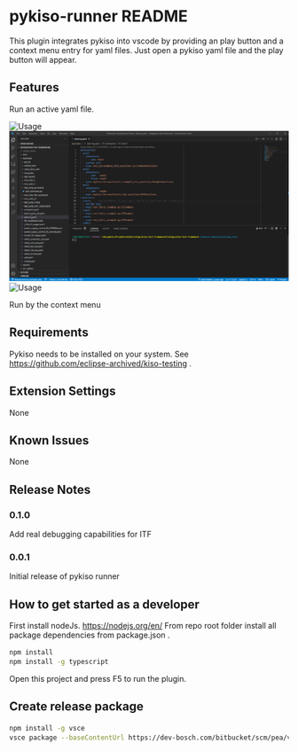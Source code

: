 # pykiso-runner README

This plugin integrates pykiso into vscode by providing an play button and a context menu entry for yaml files.
Just open a pykiso yaml file and the play button will appear.

## Features

Run an active yaml file.

![Usage](images/runButtonDemo.gif)
![Usage](images/runContextMenuDemo.gif)
![Usage](images/unittestViewDemo.gif)

Run by the context menu

## Requirements

Pykiso needs to be installed on your system. See https://github.com/eclipse-archived/kiso-testing .


## Extension Settings

None

## Known Issues

None

## Release Notes

### 0.1.0

Add real debugging capabilities for ITF

### 0.0.1

Initial release of pykiso runner

## How to get started as a developer

First install nodeJs. https://nodejs.org/en/
From repo root folder install all package dependencies from package.json .

```bash
npm install
npm install -g typescript
```

Open this project and press F5 to run the plugin.

## Create release package

```bash
npm install -g vsce
vsce package --baseContentUrl https://dev-bosch.com/bitbucket/scm/pea/vsc-pykiso-runner.git
```
